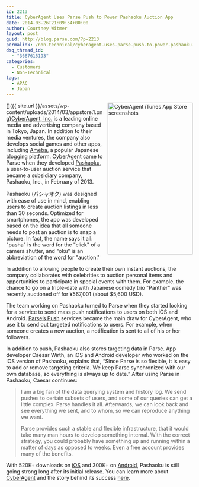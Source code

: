 ```yaml
---
id: 2213
title: CyberAgent Uses Parse Push to Power Pashaoku Auction App
date: 2014-03-26T21:09:54+00:00
author: Courtney Witmer
layout: post
guid: http://blog.parse.com/?p=2213
permalink: /non-technical/cyberagent-uses-parse-push-to-power-pashaoku-auction-app/
dsq_thread_id:
  - "3687615193"
categories:
  - Customers
  - Non-Technical
tags:
  - APAC
  - Japan
---
```

[<img style="border: 0pt none; float:right; padding-left:10px; padding-bottom:10px" alt="CyberAgent iTunes App Store screenshots" src="{{ site.url }}/assets/wp-content/uploads/2014/03/appstore.1.png" width="230" height="409" />]({{ site.url }}/assets/wp-content/uploads/2014/03/appstore.1.png)<a href="http://www.cyberagent.co.jp/en/" target="_blank">CyberAgent, Inc.</a> is a leading online media and advertising company based in Tokyo, Japan. In addition to their media ventures, the company also develops social games and other apps, including <a href="https://itunes.apple.com/us/app/ameba/id349442137?mt=8" target="_blank">Ameba</a>, a popular Japanese blogging platform. CyberAgent came to Parse when they developed <a href="http://www.pashaoku.jp/" target="_blank">Pashaoku</a>, a user-to-user auction service that became a subsidiary company, Pashaoku, Inc., in February of 2013.

Pashaoku (パシャオク) was designed with ease of use in mind, enabling users to create auction listings in less than 30 seconds. Optimized for smartphones, the app was developed based on the idea that all someone needs to post an auction is to snap a picture. In fact, the name says it all: "pasha" is the word for the "click" of a camera shutter, and "oku" is an abbreviation of the word for "auction."

In addition to allowing people to create their own instant auctions, the company collaborates with celebrities to auction personal items and opportunities to participate in special events with them. For example, the chance to go on a triple-date with Japanese comedy trio "Panther" was recently auctioned off for ¥567,001 (about $5,600 USD).

The team working on Pashaoku turned to Parse when they started looking for a service to send mass push notifications to users on both iOS and Android. <a href="https://parse.com/products/push" target="_blank">Parse’s Push</a> services became the main draw for CyberAgent, who use it to send out targeted notifications to users. For example, when someone creates a new auction, a notification is sent to all of his or her followers.

In addition to push, Pashaoku also stores targeting data in Parse. App developer Caesar Wirth, an iOS and Android developer who worked on the iOS version of Pashaoku, explains that, “Since Parse is so flexible, it is easy to add or remove targeting criteria. We keep Parse synchronized with our own database, so everything is always up to date.” After using Parse in Pashaoku, Caesar continues:

> I am a big fan of the data querying system and history log. We send pushes to certain subsets of users, and some of our queries can get a little complex. Parse handles it all. Afterwards, we can look back and see everything we sent, and to whom, so we can reproduce anything we want.
> 
> Parse provides such a stable and flexible infrastructure, that it would take many man hours to develop something internal. With the correct strategy, you could probably have something up and running within a matter of days as opposed to weeks. Even a free account provides many of the benefits.

With 520K+ downloads on <a href="https://itunes.apple.com/jp/app/pashaoku/id536462239?l=ja&ls=1&mt=8" target="_blank">iOS</a> and 300K+ on <a href="https://play.google.com/store/apps/details?id=jp.cyberagent.pashaoku" target="_blank">Android</a>, Pashaoku is still going strong long after its initial release. You can learn more about <a href="http://www.cyberagent.co.jp/en/" target="_blank">CyberAgent</a> and the story behind its success <a href="http://systemsofexchange.org/2014/03/cyberagent/" target="_blank">here</a>.